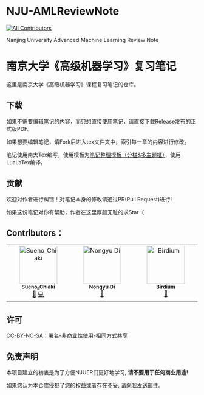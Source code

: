 # NJU-AMLReviewNote
<!-- ALL-CONTRIBUTORS-BADGE:START - Do not remove or modify this section -->
[![All Contributors](https://img.shields.io/badge/all_contributors-3-orange.svg?style=flat-square)](#contributors-)
<!-- ALL-CONTRIBUTORS-BADGE:END -->
Nanjing University Advanced Machine Learning Review Note
# 南京大学《高级机器学习》复习笔记
这里是南京大学《高级机器学习》课程复习笔记的仓库。

## 下载
如果不需要编辑笔记的内容，而只想直接使用笔记，请直接下载Release发布的正式版PDF。

如果想要编辑笔记，请Fork后进入tex文件夹中，索引每一章的内容进行修改。

笔记使用南大Tex编写，使用模板为[笔记整理模板（分栏&多主题框）](https://tex.nju.edu.cn/zh/template/5367e617-f76b-48ca-97f2-4b5441c2151c)，使用LuaLaTex编译。

## 贡献
欢迎对作者进行纠错！对笔记本身的修改请通过PR(Pull Request)进行!

如果这份笔记对你有帮助，作者在这里厚颜无耻的求Star（

## Contributors：

<!-- ALL-CONTRIBUTORS-LIST:START - Do not remove or modify this section -->
<!-- prettier-ignore-start -->
<!-- markdownlint-disable -->
<table>
  <tbody>
    <tr>
      <td align="center" valign="top" width="14.28%"><a href="https://github.com/XiaobuLv0626"><img src="https://avatars.githubusercontent.com/u/82595648?v=4?s=100" width="100px;" alt="Sueno_Chiaki"/><br /><sub><b>Sueno_Chiaki</b></sub></a><br /><a href="https://github.com/Sueno_Chiaki/NJU-AMLReviewNote/commits?author=XiaobuLv0626" title="Documentation">📖</a> <a href="https://github.com/Sueno_Chiaki/NJU-AMLReviewNote/commits?author=XiaobuLv0626" title="Code">💻</a></td>
      <td align="center" valign="top" width="14.28%"><a href="https://github.com/dnyBLUESKY007"><img src="https://avatars.githubusercontent.com/u/42030190?v=4?s=100" width="100px;" alt="Nongyu Di"/><br /><sub><b>Nongyu Di</b></sub></a><br /><a href="https://github.com/Sueno_Chiaki/NJU-AMLReviewNote/commits?author=dnyBLUESKY007" title="Documentation">📖</a></td>
      <td align="center" valign="top" width="14.28%"><a href="https://github.com/Birdium"><img src="https://avatars.githubusercontent.com/u/95538838?v=4?s=100" width="100px;" alt="Birdium"/><br /><sub><b>Birdium</b></sub></a><br /><a href="https://github.com/Sueno_Chiaki/NJU-AMLReviewNote/commits?author=Birdium" title="Documentation">📖</a></td>
    </tr>
  </tbody>
</table>

<!-- markdownlint-restore -->
<!-- prettier-ignore-end -->

<!-- ALL-CONTRIBUTORS-LIST:END -->

## 许可

[CC-BY-NC-SA：署名-非商业性使用-相同方式共享](https://creativecommons.org/licenses/by-nc-sa/4.0/deed.zh)


## 免责声明

本项目建立的初衷是为了方便NJUER们更好地学习, **请不要用于任何商业用途!**

如果您认为本仓库侵犯了您的权益或者存在不妥, 请[向我发送邮件](mailto:lvxiaobu0626@gmail.com)。
